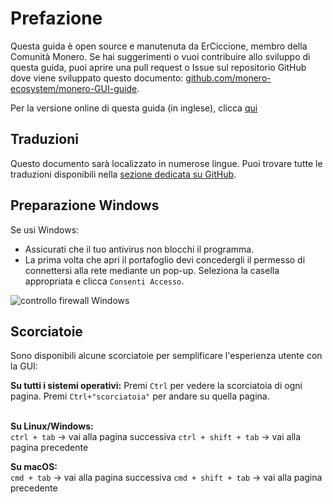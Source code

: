 # Prefazione
Questa guida è open source e manutenuta da ErCiccione, membro della Comunità Monero. Se hai suggerimenti o vuoi contribuire allo sviluppo di questa guida, puoi aprire una pull request o Issue sul repositorio GitHub dove viene sviluppato questo documento: [github.com/monero-ecosystem/monero-GUI-guide](https://github.com/monero-ecosystem/monero-GUI-guide).
&nbsp;

Per la versione online di questa guida (in inglese), clicca [qui](https://github.com/monero-ecosystem/monero-GUI-guide/blob/master/monero-GUI-guide.md)

## Traduzioni
Questo documento sarà localizzato in numerose lingue. Puoi trovare tutte le traduzioni disponibili nella [sezione dedicata su GitHub](https://github.com/monero-ecosystem/monero-GUI-guide/tree/master/translations).

## Preparazione Windows
Se usi Windows:

+ Assicurati che il tuo antivirus non blocchi il programma.
+ La prima volta che apri il portafoglio devi concedergli il permesso di connettersi alla rete mediante un pop-up. Seleziona la casella appropriata e clicca `Consenti Accesso`.

![controllo firewall Windows](media/win-firewall-check.png)

## Scorciatoie
Sono disponibili alcune scorciatoie per semplificare l'esperienza utente con la GUI: 
&nbsp;

**Su tutti i sistemi operativi:**
Premi `Ctrl` per vedere la scorciatoia di ogni pagina. Premi `Ctrl+"scorciatoia"` per andare su quella pagina.  
&nbsp;

**Su Linux/Windows:**  
`ctrl + tab` -> vai alla pagina successiva
`ctrl + shift + tab` -> vai alla pagina precedente
&nbsp;

**Su macOS:**  
`cmd + tab` -> vai alla pagina successiva
`cmd + shift + tab` -> vai alla pagina precedente
